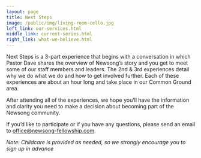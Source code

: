 ```yaml
---
layout: page
title: Next Steps
image: /public/img/living-room-cello.jpg
left_link: our-services.html
middle_link: current-series.html
right_link: what-we-believe.html
---
```


Next Steps is a 3-part experience that begins with a conversation in which Pastor Dave shares the overview of Newsong’s story and you get to meet some of our staff members and leaders. The 2nd &amp; 3rd experiences detail why we do what we do and how to get involved further. Each of these experiences are about an hour long and take place in our Common Ground area.

After attending all of the experiences, we hope you’ll have the information and clarity you need to make a decision about becoming part of the Newsong community.

If you’d like to participate or if you have any questions, please send an email to <a href="mailto:office@newsong-fellowship.com?subject=Next%20Steps%20Class">office@newsong-fellowship.com</a>.

<em>Note: Childcare is provided as needed, so we strongly encourage you to sign up in advance</em>
